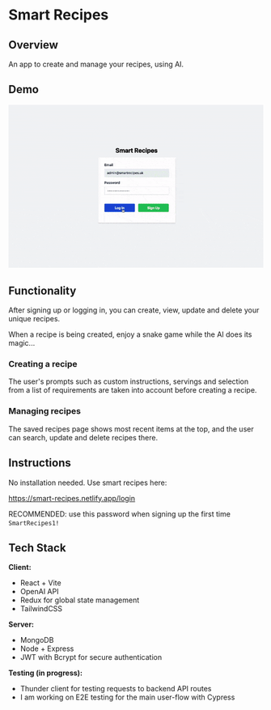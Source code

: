 # Smart Recipes

## Overview

An app to create and manage your recipes, using AI.

## Demo

![app-demo](./frontend/src/assets/smart-recipes-demo.gif)

## Functionality

After signing up or logging in, you can create, view, update and delete your unique recipes.

When a recipe is being created, enjoy a snake game while the AI does its magic...

### Creating a recipe

The user's prompts such as custom instructions, servings and selection from a list of requirements are taken into account before creating a recipe.

### Managing recipes

The saved recipes page shows most recent items at the top, and the user can search, update and delete recipes there.

## Instructions

No installation needed. Use smart recipes here:

https://smart-recipes.netlify.app/login

RECOMMENDED: use this password when signing up the first time `SmartRecipes1!`

## Tech Stack

**Client:**

- React + Vite
- OpenAI API
- Redux for global state management
- TailwindCSS

**Server:**

- MongoDB
- Node + Express
- JWT with Bcrypt for secure authentication

**Testing (in progress):**

- Thunder client for testing requests to backend API routes
- I am working on E2E testing for the main user-flow with Cypress

